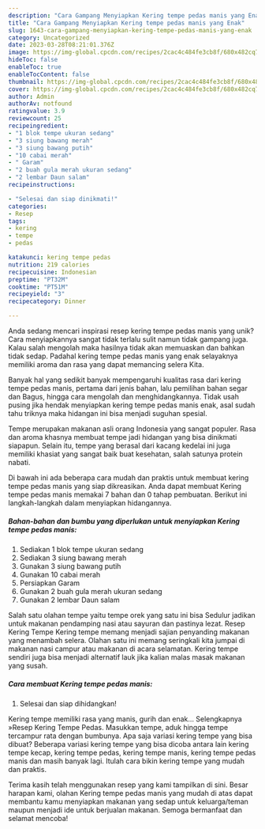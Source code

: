 ```yaml
---
description: "Cara Gampang Menyiapkan Kering tempe pedas manis yang Enak"
title: "Cara Gampang Menyiapkan Kering tempe pedas manis yang Enak"
slug: 1643-cara-gampang-menyiapkan-kering-tempe-pedas-manis-yang-enak
category: Uncategorized
date: 2023-03-28T08:21:01.376Z
image: https://img-global.cpcdn.com/recipes/2cac4c484fe3cb8f/680x482cq70/kering-tempe-pedas-manis-foto-resep-utama.jpg
hideToc: false
enableToc: true
enableTocContent: false
thumbnail: https://img-global.cpcdn.com/recipes/2cac4c484fe3cb8f/680x482cq70/kering-tempe-pedas-manis-foto-resep-utama.jpg
cover: https://img-global.cpcdn.com/recipes/2cac4c484fe3cb8f/680x482cq70/kering-tempe-pedas-manis-foto-resep-utama.jpg
author: Admin
authorAv: notfound
ratingvalue: 3.9
reviewcount: 25
recipeingredient:
- "1 blok tempe ukuran sedang"
- "3 siung bawang merah"
- "3 siung bawang putih"
- "10 cabai merah"
- " Garam"
- "2 buah gula merah ukuran sedang"
- "2 lembar Daun salam"
recipeinstructions:

- "Selesai dan siap dinikmati!"
categories:
- Resep
tags:
- kering
- tempe
- pedas

katakunci: kering tempe pedas 
nutrition: 219 calories
recipecuisine: Indonesian
preptime: "PT32M"
cooktime: "PT51M"
recipeyield: "3"
recipecategory: Dinner

---
```





Anda sedang mencari inspirasi resep kering tempe pedas manis yang unik? Cara menyiapkannya sangat tidak terlalu sulit namun tidak gampang juga. Kalau salah mengolah maka hasilnya tidak akan memuaskan dan bahkan tidak sedap. Padahal kering tempe pedas manis yang enak selayaknya memiliki aroma dan rasa yang dapat memancing selera Kita.





Banyak hal yang sedikit banyak mempengaruhi kualitas rasa dari kering tempe pedas manis, pertama dari jenis bahan, lalu pemilihan bahan segar dan Bagus, hingga cara mengolah dan menghidangkannya. Tidak usah pusing jika hendak menyiapkan kering tempe pedas manis enak,      asal sudah tahu triknya maka hidangan ini bisa menjadi suguhan spesial.














Tempe merupakan makanan asli orang Indonesia yang sangat populer. Rasa dan aroma khasnya membuat tempe jadi hidangan yang bisa dinikmati siapapun. Selain itu, tempe yang berasal dari kacang kedelai ini juga memiliki khasiat yang sangat baik buat kesehatan, salah satunya protein nabati.






Di bawah ini ada beberapa cara mudah dan praktis untuk membuat kering tempe pedas manis yang siap dikreasikan. Anda dapat membuat Kering tempe pedas manis memakai 7 bahan dan 0 tahap pembuatan. Berikut ini langkah-langkah dalam menyiapkan hidangannya.

<!--inarticleads1-->

##### Bahan-bahan dan bumbu yang diperlukan untuk menyiapkan Kering tempe pedas manis:

1. Sediakan 1 blok tempe ukuran sedang
1. Sediakan 3 siung bawang merah
1. Gunakan 3 siung bawang putih
1. Gunakan 10 cabai merah
1. Persiapkan  Garam
1. Gunakan 2 buah gula merah ukuran sedang
1. Gunakan 2 lembar Daun salam


Salah satu olahan tempe yaitu tempe orek yang satu ini bisa Sedulur jadikan untuk makanan pendamping nasi atau sayuran dan pastinya lezat. Resep Kering Tempe Kering tempe memang menjadi sajian penyanding makanan yang menambah selera. Olahan satu ini memang seringkali kita jumpai di makanan nasi campur atau makanan di acara selamatan. Kering tempe sendiri juga bisa menjadi alternatif lauk jika kalian malas masak makanan yang susah. 

<!--inarticleads2-->

##### Cara membuat Kering tempe pedas manis:


1. Selesai dan siap dihidangkan!

Kering tempe memiliki rasa yang manis, gurih dan enak… Selengkapnya »Resep Kering Tempe Pedas. Masukkan tempe, aduk hingga tempe tercampur rata dengan bumbunya. Apa saja variasi kering tempe yang bisa dibuat? Beberapa variasi kering tempe yang bisa dicoba antara lain kering tempe kecap, kering tempe pedas, kering tempe manis, kering tempe pedas manis dan masih banyak lagi. Itulah cara bikin kering tempe yang mudah dan praktis. 

Terima kasih telah menggunakan resep yang kami tampilkan di sini. Besar harapan kami, olahan Kering tempe pedas manis yang mudah di atas dapat membantu kamu menyiapkan makanan yang sedap untuk keluarga/teman maupun menjadi ide untuk berjualan makanan. Semoga bermanfaat dan selamat mencoba!
